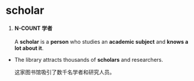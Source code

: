 # scholar

1. #### N-COUNT 学者

   A **scholar** is a **person** who studies an **academic subject** and **knows a lot about it**.

- The library attracts thousands of **scholars** and researchers.

  这家图书馆吸引了数千名学者和研究人员。

